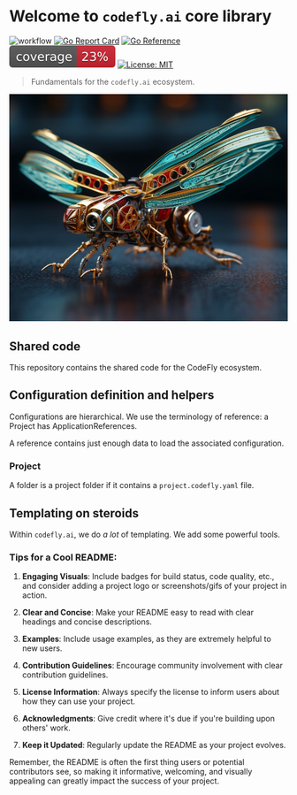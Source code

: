# Welcome to `codefly.ai` core library

![workflow](https://github.com/codefly-dev/core/actions/workflows/go.yml/badge.svg)
[![Go Report Card](https://goreportcard.com/badge/github.com/codefly-dev/core)](https://goreportcard.com/report/github.com/codefly-dev/core)
[![Go Reference](https://pkg.go.dev/badge/github.com/codefly-dev/core.svg)](https://pkg.go.dev/github.com/codefly-dev/sdk-go)
![coverage](https://raw.githubusercontent.com/codefly-dev/core/badges/.badges/main/coverage.svg)
[![License: MIT](https://img.shields.io/badge/License-MIT-yellow.svg)](https://opensource.org/licenses/MIT)


> Fundamentals for the `codefly.ai` ecosystem.

![dragonfly](docs/media/dragonfly.png)

## Shared code

This repository contains the shared code for the CodeFly ecosystem.

## Configuration definition and helpers

Configurations are hierarchical. We use the terminology of reference: a Project has ApplicationReferences.

A reference contains just enough data to load the associated configuration.

### Project

A folder is a project folder if it contains a `project.codefly.yaml` file.



## Templating on steroids

Within `codefly.ai`, we do *a lot* of templating. We add some powerful tools.



### Tips for a Cool README:

1. **Engaging Visuals**: Include badges for build status, code quality, etc., and consider adding a project logo or screenshots/gifs of your project in action.

2. **Clear and Concise**: Make your README easy to read with clear headings and concise descriptions.

3. **Examples**: Include usage examples, as they are extremely helpful to new users.

4. **Contribution Guidelines**: Encourage community involvement with clear contribution guidelines.

5. **License Information**: Always specify the license to inform users about how they can use your project.

6. **Acknowledgments**: Give credit where it's due if you're building upon others' work.

7. **Keep it Updated**: Regularly update the README as your project evolves.

Remember, the README is often the first thing users or potential contributors see, so making it informative, welcoming, and visually appealing can greatly impact the success of your project.
